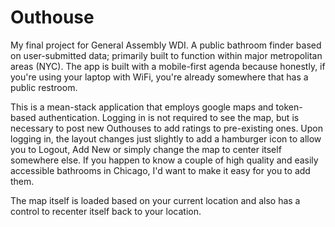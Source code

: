 # Outhouse

My final project for General Assembly WDI. A public bathroom finder based on user-submitted data; 
primarily built to function within major metropolitan areas (NYC). 
The app is built with a mobile-first agenda because honestly, if you're using your laptop with WiFi, you're already 
somewhere that has a public restroom. 



This is a mean-stack application that employs google maps and token-based authentication. Logging in is not required to see 
the map, but is necessary to post new Outhouses to add ratings to pre-existing ones. Upon logging in, the layout changes just
slightly to add a hamburger icon to allow you to Logout, Add New or simply change the map to center itself somewhere else.
If you happen to know a couple of high quality and easily accessible bathrooms in Chicago, I'd want to make it easy for you to
add them. 


The map itself is loaded based on your current location and also has a control to recenter itself back to your location.
